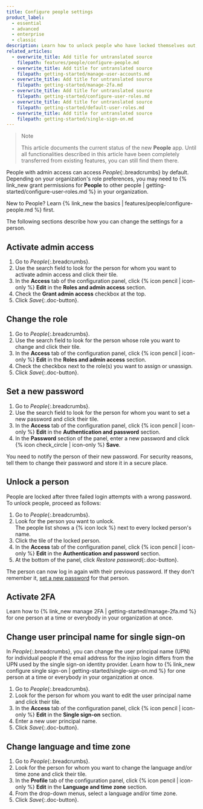 ```yaml
---
title: Configure people settings
product_label:
  - essential
  - advanced
  - enterprise
  - classic
description: Learn how to unlock people who have locked themselves out, set a new password for people, change a person's role, and grant admin access to an existing person.
related_articles:
  - overwrite_title: Add title for untranslated source
    filepath: features/people/configure-people.md
  - overwrite_title: Add title for untranslated source
    filepath: getting-started/manage-user-accounts.md
  - overwrite_title: Add title for untranslated source
    filepath: getting-started/manage-2fa.md
  - overwrite_title: Add title for untranslated source
    filepath: getting-started/configure-user-roles.md
  - overwrite_title: Add title for untranslated source
    filepath: getting-started/default-user-roles.md
  - overwrite_title: Add title for untranslated source
    filepath: getting-started/single-sign-on.md
---
```


> Note
>
> This article documents the current status of the new **People** app. Until all functionalities described in this article have been completely transferred from existing features, you can still find them there.

People with admin access can access _People_{:.breadcrumbs} by default. Depending on your organization's role preferences, you may need to {% link_new grant permissions for **People** to other people | getting-started/configure-user-roles.md %} in your organization.

New to People? Learn {% link_new the basics | features/people/configure-people.md %} first.

The following sections describe how you can change the settings for a person.

## Activate admin access

1. Go to _People_{:.breadcrumbs}.<br>
2. Use the search field to look for the person for whom you want to activate admin access and click their tile.
3. In the **Access** tab of the configuration panel, click {% icon pencil | icon-only %} **Edit** in the **Roles and admin access** section.
4. Check the **Grant admin access** checkbox at the top.
5. Click _Save_{:.doc-button}.

## Change the role

1. Go to _People_{:.breadcrumbs}.<br>
2. Use the search field to look for the person whose role you want to change and click their tile.
3. In the **Access** tab of the configuration panel, click {% icon pencil | icon-only %} **Edit** in the **Roles and admin access** section.
4. Check the checkbox next to the role(s) you want to assign or unassign.
5. Click _Save_{:.doc-button}.

## Set a new password

1. Go to _People_{:.breadcrumbs}.<br>
2. Use the search field to look for the person for whom you want to set a new password and click their tile.
3. In the **Access** tab of the configuration panel, click {% icon pencil | icon-only %} **Edit** in the **Authentication and password** section.
4. In the **Password** section of the panel, enter a new password and click {% icon check_circle | icon-only %} **Save**.

You need to notify the person of their new password. For security reasons, tell them to change their password and store it in a secure place.

## Unlock a person

People are locked after three failed login attempts with a wrong password. To unlock people, proceed as follows:

1. Go to _People_{:.breadcrumbs}.
2. Look for the person you want to unlock.<br>
   The people list shows a {% icon lock %} next to every locked person's name.
3. Click the tile of the locked person.
4. In the **Access** tab of the configuration panel, click {% icon pencil | icon-only %} **Edit** in the **Authentication and password** section.
5. At the bottom of the panel, click _Restore password_{:.doc-button}.

The person can now log in again with their previous password. If they don't remember it, [set a new password](#set-a-new-password) for that person.

## Activate 2FA

Learn how to {% link_new manage 2FA | getting-started/manage-2fa.md %} for one person at a time or everybody in your organization at once.

## Change user principal name for single sign-on

In _People_{:.breadcrumbs}, you can change the user principal name (UPN) for individual people if the email address for the injixo login differs from the UPN used by the single sign-on identity provider.
Learn how to {% link_new configure single sign-on | getting-started/single-sign-on.md %} for one person at a time or everybody in your organization at once.

1. Go to _People_{:.breadcrumbs}.
2. Look for the person for whom you want to edit the user principal name and click their tile.<br>
3. In the **Access** tab of the configuration panel, click {% icon pencil | icon-only %} **Edit** in the **Single sign-on** section.
4. Enter a new user principal name.
5. Click _Save_{:.doc-button}.

## Change language and time zone

1. Go to _People_{:.breadcrumbs}.
2. Look for the person for whom you want to change the language and/or time zone and click their tile.<br>
3. In the **Profile** tab of the configuration panel, click {% icon pencil | icon-only %} **Edit** in the **Language and time zone** section.
4. From the drop-down menus, select a language and/or time zone.
5. Click _Save_{:.doc-button}.
